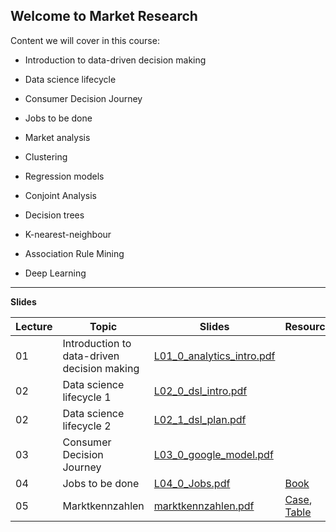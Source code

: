 ## Welcome to Market Research 

Content we will cover in this course:

- 	Introduction to data-driven decision making
- 	Data science lifecycle
- 	Consumer Decision Journey
- 	Jobs to be done
- 	Market analysis



- 	Clustering
- 	Regression models
- 	Conjoint Analysis
- 	Decision trees
- 	K-nearest-neighbour
- 	Association Rule Mining
- 	Deep Learning


---

**Slides**


Lecture|Topic|Slides | Resources
---|---|---|---
01|Introduction to data-driven decision making|[L01_0_analytics_intro.pdf](https://github.com/kirenz/market-research/blob/main/slides/L01_0_analytics_intro.pdf)|
02|Data science lifecycle 1|[L02_0_dsl_intro.pdf](https://github.com/kirenz/market-research/blob/main/slides/L02_0_dsl_intro.pdf)  |
02|Data science lifecycle 2|[L02_1_dsl_plan.pdf](https://github.com/kirenz/market-research/blob/main/slides/L02_1_dsl_plan.pdf)  |
03|Consumer Decision Journey|[L03_0_google_model.pdf](https://github.com/kirenz/market-research/blob/main/slides/L03_0_google_model.pdf) |  
04|Jobs to be done| [L04_0_Jobs.pdf](https://github.com/kirenz/market-research/blob/main/slides/L04_0_Jobs.pdf)  | [Book](https://github.com/kirenz/market-research/blob/main/slides/L04_1_Jobs_book.pdf)
05 | Marktkennzahlen | [marktkennzahlen.pdf](https://drive.google.com/file/d/1CUGSZizxWyp58Cg86sHWfngwaaS0YMS9/view?usp=sharing) |[Case](https://drive.google.com/file/d/1E7bEnbwc5ixaIy2pdHCOJp4Llvh2UL6S/view?usp=sharing), [Table](https://docs.google.com/spreadsheets/d/1kFW8d_cSzKzGyKYgsWNlRG6Wubf8NcpO3Y09P6-yWec/edit?usp=sharing) |








<!--
04|Jobs to be done|NA
05|Clustering|[L05_0_clustering.pdf](https://github.com/kirenz/market-research/blob/main/slides/L05_0_clustering.pdf)  
05|Clustering|[L05_1_clustering_k_means.pdf](https://github.com/kirenz/market-research/blob/main/slides/L05_1_clustering_k_means.pdf)  
05|Clustering|[L05_2_clustering_hierarchical.pdf](https://github.com/kirenz/market-research/blob/main/slides/L05_2_clustering_hierarchical.pdf)  
-->


